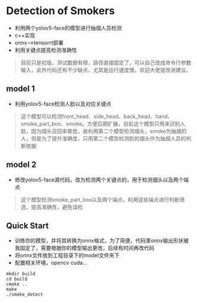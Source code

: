 # Detection of Smokers
- 利用两个yolov5-face的模型进行抽烟人员检测
- c++实现
- onnx-->tensorrt部署
- 利用关键点提高检测准确性
> 目前只是初版，测试数据有限，路径直接固定了，可以自己改成命令行参数输入，此外代码还有不少缺点，尤其是运行速度慢，欢迎大佬提改进建议。


##  model 1
- 利用yolov5-face检测人脸以及对应关键点
> 这个模型可以检测front_head、side_head、back_head、hand、smoke_part_box、smoke，方便后期扩展，目前这个模型只用来识别人脸，因为烟头召回率极低，故利用第二个模型检测烟头，smoke为抽烟的人，但是为了提升准确度，只用第二个模型检测到的烟头作为抽烟人员的判断依据

##  model 2
- 修改yolov5-face源代码，改为检测两个关键点的，用于检测烟头以及两个端点
> 这个模型检测smoke_part_box以及两个端点，利用这些端点进行判断筛选，提高准确性，避免误检


##  Quick Start
- 训练你的模型，并将其转换为onnx格式，为了简便，代码里onnx输出形状被我固定了，需要根据你的模型输出更改，后续有时间再改代码
- 将onnx文件放到工程目录下的model文件夹下
- 配置相关环境，opencv cuda…

```shell
mkdir build 
cd build
cmake ..
make 
./smoke_detect
```
